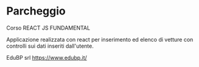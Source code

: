 # Parcheggio 


Corso REACT JS FUNDAMENTAL 

Applicazione realizzata con react per inserimento ed elenco di vetture con controlli sui dati inseriti dall'utente.



EduBP srl
https://www.edubp.it/
